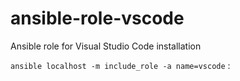 # ansible-role-vscode
Ansible role for Visual Studio Code installation

`ansible localhost -m include_role -a name=vscode`
: